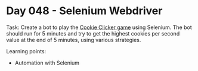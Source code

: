 # Day 048 - Selenium Webdriver

Task: Create a bot to play the [Cookie Clicker game](https://orteil.dashnet.org/experiments/cookie/) using Selenium. The bot should run for 5 minutes and try to get the highest cookies per second value at the end of 5 minutes, using various strategies.

Learning points:
- Automation with Selenium